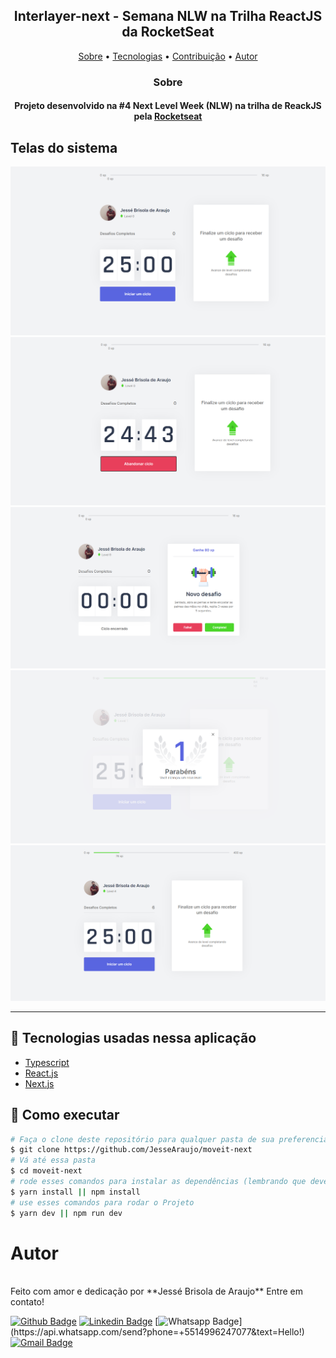 <h2 align="center">
  Interlayer-next - Semana NLW na Trilha ReactJS da RocketSeat
</h2>

<p align="center">
 <a href="#objetivo">Sobre</a> •
 <a href="#tecnologias">Tecnologias</a> • 
 <a href="#contribuicao">Contribuição</a> • 
 <a href="#autor">Autor</a>
</p>

<h3 align="center">
  Sobre
</h3>

<h4 align="center">
  Projeto desenvolvido na #4 Next Level Week (NLW) na trilha de ReackJS pela <a href="https://app.rocketseat.com.br/dashboard">Rocketseat</a>
</h4>

## Telas do sistema

<img src="/public/prints/home.png">
<img src="/public/prints/countdown-init.png">
<img src="/public/prints/challenge.png">
<img src="/public/prints/levelup.png">
<img src="/public/prints/levelup2.png">

---

## :rainbow: Tecnologias usadas nessa aplicação

- [Typescript](https://www.typescriptlang.org/)
- [React.js](https://pt-br.reactjs.org/)
- [Next.js](https://nextjs.org/)

## :tada: Como executar

```bash
# Faça o clone deste repositório para qualquer pasta de sua preferencia
$ git clone https://github.com/JesseAraujo/moveit-next
# Vá até essa pasta
$ cd moveit-next
# rode esses comandos para instalar as dependências (lembrando que deverá ter o node instalado em sua máquina)
$ yarn install || npm install
# use esses comandos para rodar o Projeto
$ yarn dev || npm run dev
```

# Autor

<img style="border-radius: 50%;" src="https://avatars.githubusercontent.com/u/28305012?s=460&u=e947608a2d0a560ea99595c3b37e3a02ef1ad93b&v=4" width="100px;" alt=""/>
 <br />
Feito com amor e dedicação por **Jessé Brisola de Araujo** Entre em contato!

[![Github Badge](https://img.shields.io/badge/-Github-000?style=flat-square&logo=Github&logoColor=white&link=link_do_seu_perfil_no_github)](https://github.com/diegohfcelestino)
[![Linkedin Badge](https://img.shields.io/badge/-LinkedIn-blue?style=flat-square&logo=Linkedin&logoColor=white&link=https://www.linkedin.com/in/diego-ferreira-34b6348b/)](https://www.linkedin.com/in/diego-ferreira-34b6348b/)
[![Whatsapp Badge](https://img.shields.io/badge/-Whatsapp-4CA143?style=flat-square&labelColor=4CA143&logo=whatsapp&logoColor=white&link=https://api.whatsapp.com/send?phone=+5514996247077&text=Hello!)](https://api.whatsapp.com/send?phone=+5514996247077&text=Hello!)
[![Gmail Badge](https://img.shields.io/badge/-Gmail-c14438?style=flat-square&logo=Gmail&logoColor=white&link=mailto:diegohfcelestino@gmail.com)](mailto:diegohfcelestino@gmail.com)
